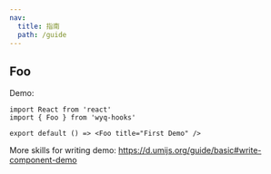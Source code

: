 ```yaml
---
nav:
  title: 指南
  path: /guide
---
```


## Foo

Demo:

```tsx
import React from 'react'
import { Foo } from 'wyq-hooks'

export default () => <Foo title="First Demo" />
```

More skills for writing demo: https://d.umijs.org/guide/basic#write-component-demo
